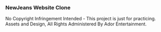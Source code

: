 ### NewJeans Website Clone
No Copyright Infringement Intended - This project is just for practicing.
Assets and Design, All Rights Administered By Ador Entertainment.